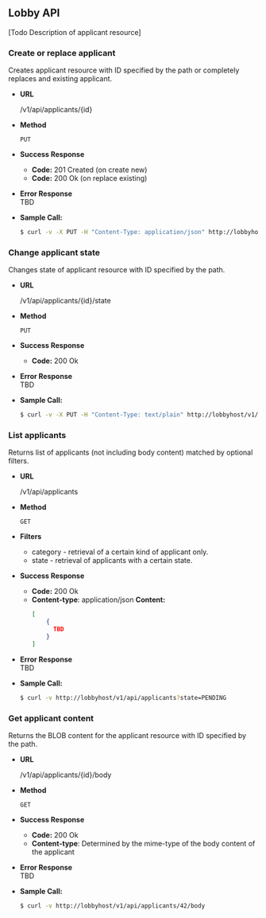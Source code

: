 Lobby API
---------

[Todo Description of applicant resource]

### Create or replace applicant

Creates applicant resource with ID specified by the path or completely replaces and existing applicant.

* **URL**

  /v1/api/applicants/{id}

* **Method**

  `PUT`

* **Success Response**

  * **Code:** 201 Created (on create new)
  * **Code:** 200 Ok (on replace existing)

* **Error Response**  
TBD

* **Sample Call:**

  ```bash
  $ curl -v -X PUT -H "Content-Type: application/json" http://lobbyhost/v1/api/applicants/42 -d '{TBD}'
  ```
  
### Change applicant state

Changes state of applicant resource with ID specified by the path.

* **URL**

  /v1/api/applicants/{id}/state

* **Method**

  `PUT`

* **Success Response**

  * **Code:** 200 Ok

* **Error Response**  
TBD

* **Sample Call:**

  ```bash
  $ curl -v -X PUT -H "Content-Type: text/plain" http://lobbyhost/v1/api/applicants/42/state -d '{TBD}'
  ```


### List applicants

Returns list of applicants (not including body content) matched by optional filters.

* **URL**

  /v1/api/applicants

* **Method**

  `GET`

* **Filters**
  * category - retrieval of a certain kind of applicant only.
  * state - retrieval of applicants with a certain state.

* **Success Response**

  * **Code:** 200 Ok
  * **Content-type**: application/json
  **Content:**
    ```json
    [
        {
          TBD
        }
    ]
    ```
 
* **Error Response**  
TBD

* **Sample Call:**

  ```bash
  $ curl -v http://lobbyhost/v1/api/applicants?state=PENDING
  ```


### Get applicant content

Returns the BLOB content for the applicant resource with ID specified by the path.

* **URL**

  /v1/api/applicants/{id}/body

* **Method**

  `GET`

* **Success Response**

  * **Code:** 200 Ok
  * **Content-type**: Determined by the mime-type of the body content of the applicant

* **Error Response**  
TBD

* **Sample Call:**

  ```bash
  $ curl -v http://lobbyhost/v1/api/applicants/42/body
  ```